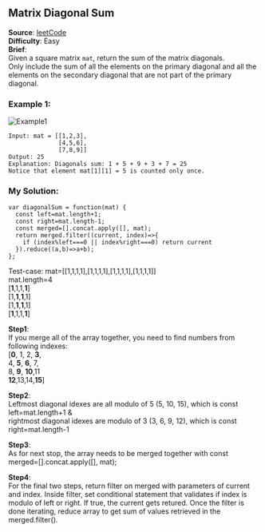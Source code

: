 ## Matrix Diagonal Sum

**Source**: [leetCode](https://leetcode.com/problems/matrix-diagonal-sum/)   
**Difficulty**: Easy   
**Brief**:  
Given a square matrix ```mat```, return the sum of the matrix diagonals.  
Only include the sum of all the elements on the primary diagonal and all the elements on the secondary diagonal that are not part of the primary diagonal.  

### Example 1:
![Example1](https://assets.leetcode.com/uploads/2020/08/14/sample_1911.png?raw=true)
```
Input: mat = [[1,2,3],  
              [4,5,6],  
              [7,8,9]]  
Output: 25
Explanation: Diagonals sum: 1 + 5 + 9 + 3 + 7 = 25
Notice that element mat[1][1] = 5 is counted only once.
```


### My Solution:
```
var diagonalSum = function(mat) {
  const left=mat.length+1;
  const right=mat.length-1;
  const merged=[].concat.apply([], mat);
  return merged.filter((current, index)=>{
    if (index%left===0 || index%right===0) return current
  }).reduce((a,b)=>a+b);
};
```
Test-case: mat=[[1,1,1,1],[1,1,1,1],[1,1,1,1],[1,1,1,1]]  
mat.length=4  
[**1**,1,1,**1**]  
[1,**1**,**1**,1]  
[1,**1**,**1**,1]  
[**1**,1,1,**1**]  

**Step1**:  
If you merge all of the array together, you need to find numbers from following indexes:  
[**0**, 1, 2, **3**,  
 4, **5**, **6**, 7,  
 8, **9**, **10**,11  
 **12**,13,14,**15**]  
  
**Step2**:  
Leftmost diagonal idexes are all modulo of 5 (5, 10, 15), which is const left=mat.length+1 &  
rightmost diagonal idexes are modulo of 3 (3, 6, 9, 12), which is const right=mat.length-1  
  
**Step3**:  
As for next stop, the array needs to be merged together with const merged=[].concat.apply([], mat);   
  
**Step4**:  
For the final two steps, return filter on merged with parameters of current and index. Inside filter, set conditional statement that validates if index is modulo of left or right. If true, the current gets retured. Once the filter is done iterating, reduce array to get sum of values retrieved in the merged.filter().
